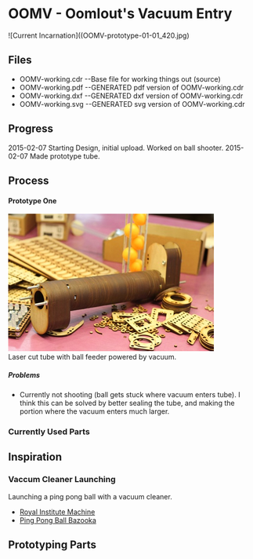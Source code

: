 # OOMV - Oomlout's Vacuum Entry

![Current Incarnation]((OOMV-prototype-01-01_420.jpg) 

## Files

* OOMV-working.cdr	--Base file for working things out (source)
* OOMV-working.pdf	--GENERATED pdf version of OOMV-working.cdr
* OOMV-working.dxf	--GENERATED dxf version of OOMV-working.cdr
* OOMV-working.svg	--GENERATED svg version of OOMV-working.cdr

## Progress

2015-02-07 Starting Design, initial upload. Worked on ball shooter.
2015-02-07 Made prototype tube.
	
## Process
#### Prototype One
![Prototype One](OOMV-prototype-01-01_420.jpg)  
Laser cut tube with ball feeder powered by vacuum.
##### Problems
* Currently not shooting (ball gets stuck where vacuum enters tube). I think this can be solved by better sealing the tube, and making the portion where the vacuum enters much larger.
	

### Currently Used Parts


## Inspiration

### Vaccum Cleaner Launching
Launching a ping pong ball with a vacuum cleaner.
* [Royal Institute Machine](https://www.youtube.com/watch?v=Rq62uPdKSWs)
* [Ping Pong Ball Bazooka](https://www.youtube.com/watch?v=ix0_xlDk2sQ)
	

## Prototyping Parts
